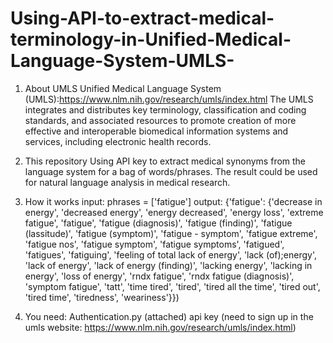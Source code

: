# Using-API-to-extract-medical-terminology-in-Unified-Medical-Language-System-UMLS-

1. About UMLS
Unified Medical Language System (UMLS):https://www.nlm.nih.gov/research/umls/index.html
The UMLS integrates and distributes key terminology, classification and coding standards, and associated resources to promote creation of more effective and interoperable biomedical information systems and services, including electronic health records.

2. This repository
Using API key to extract medical synonyms from the language system for a bag of words/phrases. The result could be used for natural language analysis in medical research. 

3. How it works
input: 
  phrases = ['fatigue']
output:
  {'fatigue': {'decrease in energy',
   'decreased energy',
   'energy decreased',
   'energy loss',
   'extreme fatigue',
   'fatigue',
   'fatigue (diagnosis)',
   'fatigue (finding)',
   'fatigue (lassitude)',
   'fatigue (symptom)',
   'fatigue - symptom',
   'fatigue extreme',
   'fatigue nos',
   'fatigue symptom',
   'fatigue symptoms',
   'fatigued',
   'fatigues',
   'fatiguing',
   'feeling of total lack of energy',
   'lack (of);energy',
   'lack of energy',
   'lack of energy (finding)',
   'lacking energy',
   'lacking in energy',
   'loss of energy',
   'rndx fatigue',
   'rndx fatigue (diagnosis)',
   'symptom fatigue',
   'tatt',
   'time tired',
   'tired',
   'tired all the time',
   'tired out',
   'tired time',
   'tiredness',
   'weariness'}})
   
4. You need:
Authentication.py (attached)
api key (need to sign up in the umls website: https://www.nlm.nih.gov/research/umls/index.html)
